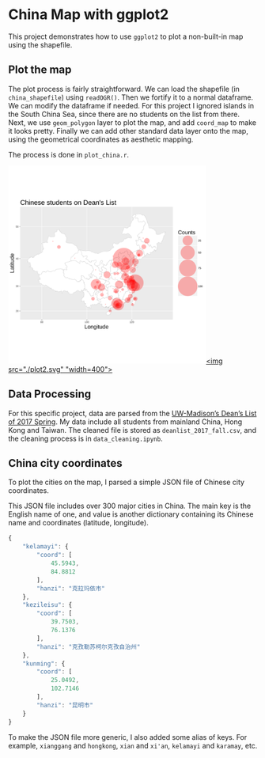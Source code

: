 # China Map with ggplot2
This project demonstrates how to use `ggplot2` to plot a non-built-in map using the shapefile.

## Plot the map
The plot process is fairly straightforward. We can load the shapefile (in `china_shapefile`) using `readOGR()`. Then we fortify it to a normal dataframe. We can modify the dataframe if needed. For this project I ignored islands in the South China Sea, since there are no students on the list from there. Next, we use `geom_polygon` layer to plot the map, and add `coord_map` to make it looks pretty. Finally we can add other standard data layer onto the map, using the geometrical coordinates as aesthetic mapping. 

The process is done in `plot_china.r`.

[<img src="./plot1.svg" width="400">](./plot1.svg)[<img src="./plot2.svg" "width=400">](./plot2.svg)

## Data Processing

For this specific project, data are parsed from the [UW-Madison’s Dean’s List of 2017 Spring](https://dataviz.wisc.edu/views/UW-MadisonDeansList/ListDashboard?:iid=1&:isGuestRedirectFromVizportal=y&:embed=y). My data include all students from mainland China, Hong Kong and Taiwan. The cleaned file is stored as `deanlist_2017_fall.csv`, and the cleaning process is in `data_cleaning.ipynb`.

## China city coordinates
To plot the cities on the map, I parsed a simple JSON file of Chinese city coordinates. 

This JSON file includes over 300 major cities in China. The main key is the English name of one, and value is another dictionary containing its Chinese name and coordinates (latitude, longitude). 

```javascript
{
	"kelamayi": {
		"coord": [
			45.5943,
			84.8812
		],
		"hanzi": "克拉玛依市"
	},
	"kezileisu": {
		"coord": [
			39.7503,
			76.1376
		],
		"hanzi": "克孜勒苏柯尔克孜自治州"
	},
	"kunming": {
		"coord": [
			25.0492,
			102.7146
		],
		"hanzi": "昆明市"
	}
}
```

To make the JSON file more generic, I also added some alias of keys. For example, `xianggang` and `hongkong`, `xian` and `xi'an`, `kelamayi` and `karamay`, etc.